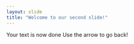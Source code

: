 ```yaml
---
layout: slide
title: "Welcome to our second slide!"
---
```

Your text is now done
Use the  arrow to go back!
